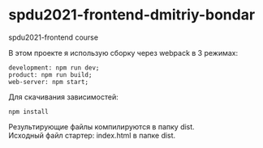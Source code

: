 # spdu2021-frontend-dmitriy-bondar
 spdu2021-frontend course

В этом проекте я использую сборку через webpack в 3 режимах:

    development: npm run dev;
    product: npm run build;
    web-server: npm start;


Для скачивания зависимостей:

    npm install

Результирующие файлы компилируются в папку dist. <br> Исходный файл стартер: index.html в папке dist.
